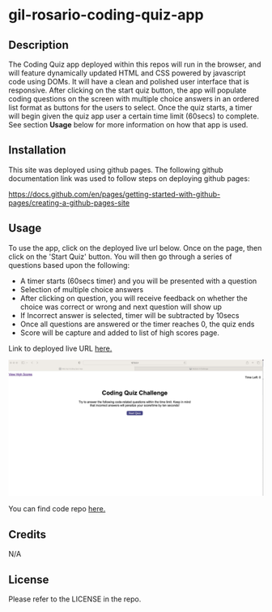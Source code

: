 # gil-rosario-coding-quiz-app
## Description

The Coding Quiz app deployed within this repos will run in the browser, and will feature dynamically updated HTML and CSS powered by javascript code using DOMs. It will have a clean and polished user interface that is responsive. After clicking on the start quiz button, the app will populate coding questions on the screen with multiple choice answers in an ordered list format as buttons for the users to select. Once the quiz starts, a timer will begin given the quiz app user a certain time limit (60secs) to complete. See section **Usage** below for more information on how that app is used.

## Installation

This site was deployed using github pages. 
The following github documentation link was used to follow steps on deploying github pages: 

https://docs.github.com/en/pages/getting-started-with-github-pages/creating-a-github-pages-site

## Usage
To use the app, click on the deployed live url below. Once on the page, then click on the 'Start Quiz' button. 
You will then go through a series of questions based upon the following: 

 -  A timer starts (60secs timer) and you will be presented with a question
 -  Selection of multiple choice answers 
 -  After clicking on question, you will receive feedback on whether the choice was correct or wrong and next question will show up
 -  If Incorrect answer is selected, timer will be subtracted by 10secs
 -  Once all questions are answered or the timer reaches 0, the quiz ends
 -  Score will be capture and added to list of high scores page.
  

Link to deployed live URL [here.](https://grosario1.github.io/gil-rosario-coding-quiz-app/)

![Alt text]("../../assets/../coding-ap-main-pg.jpg)

You can find code repo [here.](https://github.com/grosario1/gil-rosario-coding-quiz-app)

## Credits

N/A

## License

Please refer to the LICENSE in the repo.
